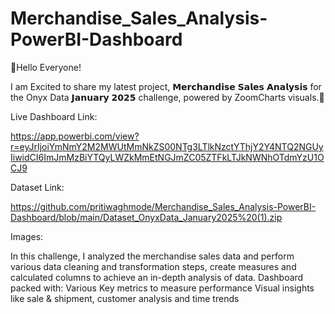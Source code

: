 # Merchandise_Sales_Analysis-PowerBI-Dashboard

👋Hello Everyone!

I am Excited to share my latest project, 𝗠𝗲𝗿𝗰𝗵𝗮𝗻𝗱𝗶𝘀𝗲 𝗦𝗮𝗹𝗲𝘀 𝗔𝗻𝗮𝗹𝘆𝘀𝗶𝘀 for the Onyx Data 𝗝𝗮𝗻𝘂𝗮𝗿𝘆 𝟮𝟬𝟮𝟱 challenge, powered by ZoomCharts visuals.🚀

 Live Dashboard Link:

 https://app.powerbi.com/view?r=eyJrIjoiYmNmY2M2MWUtMmNkZS00NTg3LTlkNzctYThjY2Y4NTQ2NGUyIiwidCI6ImJmMzBiYTQyLWZkMmEtNGJmZC05ZTFkLTJkNWNhOTdmYzU1OCJ9

Dataset Link:

https://github.com/pritiwaghmode/Merchandise_Sales_Analysis-PowerBI-Dashboard/blob/main/Dataset_OnyxData_January2025%20(1).zip

Images:




In this challenge, I analyzed the merchandise sales data and perform various data cleaning and transformation steps, create measures and calculated columns to achieve an in-depth analysis of data.
Dashboard packed with:
Various Key metrics to measure performance
Visual insights like sale & shipment, customer analysis and time trends
